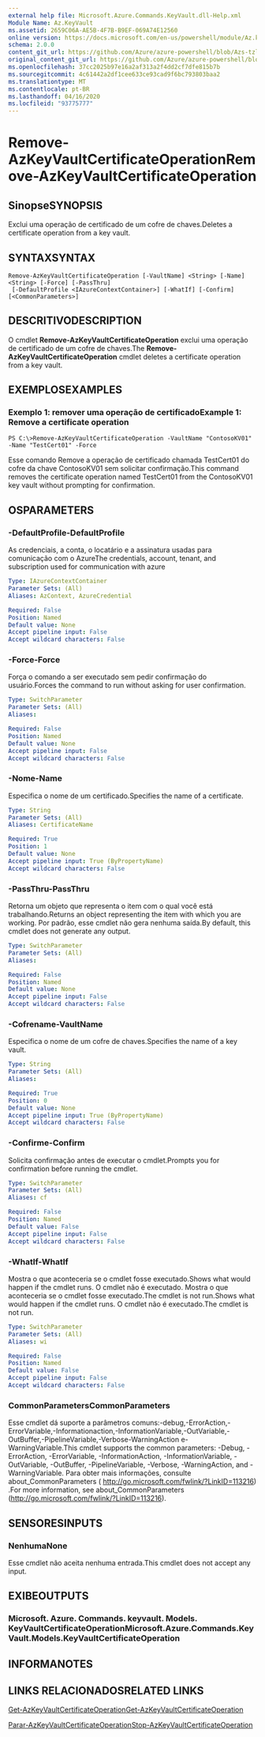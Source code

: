 ```yaml
---
external help file: Microsoft.Azure.Commands.KeyVault.dll-Help.xml
Module Name: Az.KeyVault
ms.assetid: 2659C06A-AE5B-4F7B-B9EF-069A74E12560
online version: https://docs.microsoft.com/en-us/powershell/module/Az.keyvault/remove-AzKeyvaultcertificateoperation
schema: 2.0.0
content_git_url: https://github.com/Azure/azure-powershell/blob/Azs-tzl/src/KeyVault/KeyVault/help/Remove-AzKeyVaultCertificateOperation.md
original_content_git_url: https://github.com/Azure/azure-powershell/blob/Azs-tzl/src/KeyVault/KeyVault/help/Remove-AzKeyVaultCertificateOperation.md
ms.openlocfilehash: 37cc2025b97e16a2af313a2f4dd2cf7dfe815b7b
ms.sourcegitcommit: 4c61442a2df1cee633ce93cad9f6bc793803baa2
ms.translationtype: MT
ms.contentlocale: pt-BR
ms.lasthandoff: 04/16/2020
ms.locfileid: "93775777"
---
```

# <span data-ttu-id="a57a6-101">Remove-AzKeyVaultCertificateOperation</span><span class="sxs-lookup"><span data-stu-id="a57a6-101">Remove-AzKeyVaultCertificateOperation</span></span>

## <span data-ttu-id="a57a6-102">Sinopse</span><span class="sxs-lookup"><span data-stu-id="a57a6-102">SYNOPSIS</span></span>
<span data-ttu-id="a57a6-103">Exclui uma operação de certificado de um cofre de chaves.</span><span class="sxs-lookup"><span data-stu-id="a57a6-103">Deletes a certificate operation from a key vault.</span></span>

## <span data-ttu-id="a57a6-104">SYNTAX</span><span class="sxs-lookup"><span data-stu-id="a57a6-104">SYNTAX</span></span>

```
Remove-AzKeyVaultCertificateOperation [-VaultName] <String> [-Name] <String> [-Force] [-PassThru]
 [-DefaultProfile <IAzureContextContainer>] [-WhatIf] [-Confirm] [<CommonParameters>]
```

## <span data-ttu-id="a57a6-105">DESCRITIVO</span><span class="sxs-lookup"><span data-stu-id="a57a6-105">DESCRIPTION</span></span>
<span data-ttu-id="a57a6-106">O cmdlet **Remove-AzKeyVaultCertificateOperation** exclui uma operação de certificado de um cofre de chaves.</span><span class="sxs-lookup"><span data-stu-id="a57a6-106">The **Remove-AzKeyVaultCertificateOperation** cmdlet deletes a certificate operation from a key vault.</span></span>

## <span data-ttu-id="a57a6-107">EXEMPLOS</span><span class="sxs-lookup"><span data-stu-id="a57a6-107">EXAMPLES</span></span>

### <span data-ttu-id="a57a6-108">Exemplo 1: remover uma operação de certificado</span><span class="sxs-lookup"><span data-stu-id="a57a6-108">Example 1: Remove a certificate operation</span></span>
```
PS C:\>Remove-AzKeyVaultCertificateOperation -VaultName "ContosoKV01" -Name "TestCert01" -Force
```

<span data-ttu-id="a57a6-109">Esse comando Remove a operação de certificado chamada TestCert01 do cofre da chave ContosoKV01 sem solicitar confirmação.</span><span class="sxs-lookup"><span data-stu-id="a57a6-109">This command removes the certificate operation named TestCert01 from the ContosoKV01 key vault without prompting for confirmation.</span></span>

## <span data-ttu-id="a57a6-110">OS</span><span class="sxs-lookup"><span data-stu-id="a57a6-110">PARAMETERS</span></span>

### <span data-ttu-id="a57a6-111">-DefaultProfile</span><span class="sxs-lookup"><span data-stu-id="a57a6-111">-DefaultProfile</span></span>
<span data-ttu-id="a57a6-112">As credenciais, a conta, o locatário e a assinatura usadas para comunicação com o Azure</span><span class="sxs-lookup"><span data-stu-id="a57a6-112">The credentials, account, tenant, and subscription used for communication with azure</span></span>

```yaml
Type: IAzureContextContainer
Parameter Sets: (All)
Aliases: AzContext, AzureCredential

Required: False
Position: Named
Default value: None
Accept pipeline input: False
Accept wildcard characters: False
```

### <span data-ttu-id="a57a6-113">-Force</span><span class="sxs-lookup"><span data-stu-id="a57a6-113">-Force</span></span>
<span data-ttu-id="a57a6-114">Força o comando a ser executado sem pedir confirmação do usuário.</span><span class="sxs-lookup"><span data-stu-id="a57a6-114">Forces the command to run without asking for user confirmation.</span></span>

```yaml
Type: SwitchParameter
Parameter Sets: (All)
Aliases: 

Required: False
Position: Named
Default value: None
Accept pipeline input: False
Accept wildcard characters: False
```

### <span data-ttu-id="a57a6-115">-Nome</span><span class="sxs-lookup"><span data-stu-id="a57a6-115">-Name</span></span>
<span data-ttu-id="a57a6-116">Especifica o nome de um certificado.</span><span class="sxs-lookup"><span data-stu-id="a57a6-116">Specifies the name of a certificate.</span></span>

```yaml
Type: String
Parameter Sets: (All)
Aliases: CertificateName

Required: True
Position: 1
Default value: None
Accept pipeline input: True (ByPropertyName)
Accept wildcard characters: False
```

### <span data-ttu-id="a57a6-117">-PassThru</span><span class="sxs-lookup"><span data-stu-id="a57a6-117">-PassThru</span></span>
<span data-ttu-id="a57a6-118">Retorna um objeto que representa o item com o qual você está trabalhando.</span><span class="sxs-lookup"><span data-stu-id="a57a6-118">Returns an object representing the item with which you are working.</span></span>
<span data-ttu-id="a57a6-119">Por padrão, esse cmdlet não gera nenhuma saída.</span><span class="sxs-lookup"><span data-stu-id="a57a6-119">By default, this cmdlet does not generate any output.</span></span>

```yaml
Type: SwitchParameter
Parameter Sets: (All)
Aliases: 

Required: False
Position: Named
Default value: None
Accept pipeline input: False
Accept wildcard characters: False
```

### <span data-ttu-id="a57a6-120">-Cofrename</span><span class="sxs-lookup"><span data-stu-id="a57a6-120">-VaultName</span></span>
<span data-ttu-id="a57a6-121">Especifica o nome de um cofre de chaves.</span><span class="sxs-lookup"><span data-stu-id="a57a6-121">Specifies the name of a key vault.</span></span>

```yaml
Type: String
Parameter Sets: (All)
Aliases: 

Required: True
Position: 0
Default value: None
Accept pipeline input: True (ByPropertyName)
Accept wildcard characters: False
```

### <span data-ttu-id="a57a6-122">-Confirme</span><span class="sxs-lookup"><span data-stu-id="a57a6-122">-Confirm</span></span>
<span data-ttu-id="a57a6-123">Solicita confirmação antes de executar o cmdlet.</span><span class="sxs-lookup"><span data-stu-id="a57a6-123">Prompts you for confirmation before running the cmdlet.</span></span>

```yaml
Type: SwitchParameter
Parameter Sets: (All)
Aliases: cf

Required: False
Position: Named
Default value: False
Accept pipeline input: False
Accept wildcard characters: False
```

### <span data-ttu-id="a57a6-124">-WhatIf</span><span class="sxs-lookup"><span data-stu-id="a57a6-124">-WhatIf</span></span>
<span data-ttu-id="a57a6-125">Mostra o que aconteceria se o cmdlet fosse executado.</span><span class="sxs-lookup"><span data-stu-id="a57a6-125">Shows what would happen if the cmdlet runs.</span></span>
<span data-ttu-id="a57a6-126">O cmdlet não é executado. Mostra o que aconteceria se o cmdlet fosse executado.</span><span class="sxs-lookup"><span data-stu-id="a57a6-126">The cmdlet is not run.Shows what would happen if the cmdlet runs.</span></span>
<span data-ttu-id="a57a6-127">O cmdlet não é executado.</span><span class="sxs-lookup"><span data-stu-id="a57a6-127">The cmdlet is not run.</span></span>

```yaml
Type: SwitchParameter
Parameter Sets: (All)
Aliases: wi

Required: False
Position: Named
Default value: False
Accept pipeline input: False
Accept wildcard characters: False
```

### <span data-ttu-id="a57a6-128">CommonParameters</span><span class="sxs-lookup"><span data-stu-id="a57a6-128">CommonParameters</span></span>
<span data-ttu-id="a57a6-129">Esse cmdlet dá suporte a parâmetros comuns:-debug,-ErrorAction,-ErrorVariable,-Informationaction,-InformationVariable,-OutVariable,-OutBuffer,-PipelineVariable,-Verbose-WarningAction e-WarningVariable.</span><span class="sxs-lookup"><span data-stu-id="a57a6-129">This cmdlet supports the common parameters: -Debug, -ErrorAction, -ErrorVariable, -InformationAction, -InformationVariable, -OutVariable, -OutBuffer, -PipelineVariable, -Verbose, -WarningAction, and -WarningVariable.</span></span> <span data-ttu-id="a57a6-130">Para obter mais informações, consulte about_CommonParameters ( http://go.microsoft.com/fwlink/?LinkID=113216) .</span><span class="sxs-lookup"><span data-stu-id="a57a6-130">For more information, see about_CommonParameters (http://go.microsoft.com/fwlink/?LinkID=113216).</span></span>

## <span data-ttu-id="a57a6-131">SENSORES</span><span class="sxs-lookup"><span data-stu-id="a57a6-131">INPUTS</span></span>

### <span data-ttu-id="a57a6-132">Nenhuma</span><span class="sxs-lookup"><span data-stu-id="a57a6-132">None</span></span>
<span data-ttu-id="a57a6-133">Esse cmdlet não aceita nenhuma entrada.</span><span class="sxs-lookup"><span data-stu-id="a57a6-133">This cmdlet does not accept any input.</span></span>

## <span data-ttu-id="a57a6-134">EXIBE</span><span class="sxs-lookup"><span data-stu-id="a57a6-134">OUTPUTS</span></span>

### <span data-ttu-id="a57a6-135">Microsoft. Azure. Commands. keyvault. Models. KeyVaultCertificateOperation</span><span class="sxs-lookup"><span data-stu-id="a57a6-135">Microsoft.Azure.Commands.KeyVault.Models.KeyVaultCertificateOperation</span></span>

## <span data-ttu-id="a57a6-136">INFORMA</span><span class="sxs-lookup"><span data-stu-id="a57a6-136">NOTES</span></span>

## <span data-ttu-id="a57a6-137">LINKS RELACIONADOS</span><span class="sxs-lookup"><span data-stu-id="a57a6-137">RELATED LINKS</span></span>

[<span data-ttu-id="a57a6-138">Get-AzKeyVaultCertificateOperation</span><span class="sxs-lookup"><span data-stu-id="a57a6-138">Get-AzKeyVaultCertificateOperation</span></span>](./Get-AzKeyVaultCertificateOperation.md)

[<span data-ttu-id="a57a6-139">Parar-AzKeyVaultCertificateOperation</span><span class="sxs-lookup"><span data-stu-id="a57a6-139">Stop-AzKeyVaultCertificateOperation</span></span>](./Stop-AzKeyVaultCertificateOperation.md)

